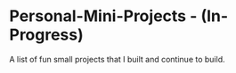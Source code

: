 # Personal-Mini-Projects - (In-Progress)
A list of fun small projects that I built and continue to build.

